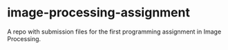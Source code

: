 # image-processing-assignment
A repo with submission files for the first programming assignment in Image Processing.
